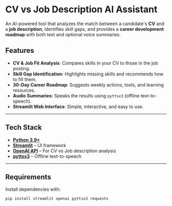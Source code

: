 # CV vs Job Description AI Assistant

An AI-powered tool that analyzes the match between a candidate's **CV** and a **job description**, identifies skill gaps, and provides a **career development roadmap** with both text and optional voice summaries.

## Features
- **CV & Job Fit Analysis**: Compares skills in your CV to those in the job posting.
- **Skill Gap Identification**: Highlights missing skills and recommends how to fill them.
- **30-Day Career Roadmap**: Suggests weekly actions, tools, and learning resources.
- **Audio Summaries**: Speaks the results using `pyttsx3` (offline text-to-speech).
- **Streamlit Web Interface**: Simple, interactive, and easy to use.

---

## Tech Stack
- **[Python 3.9+](https://www.python.org/)**
- **[Streamlit](https://streamlit.io/)** – UI framework
- **[OpenAI API](https://platform.openai.com/)** – For CV vs Job description analysis
- **[pyttsx3](https://pypi.org/project/pyttsx3/)** – Offline text-to-speech

---

## Requirements
Install dependencies with:

```bash
pip install streamlit openai pyttsx3 requests
